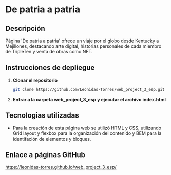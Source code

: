 # De patria a patria


## Descripción
Página 'De patria a patria' ofrece un viaje por el globo desde Kentucky a Mejillones, destacando arte digital, historias personales de cada miembro de TripleTen y venta de obras como NFT.

## Instrucciones de depliegue

1. **Clonar el repositorio**
    ```bash
    git clone https://github.com/Leonidas-Torres/web_project_3_esp.git
    ```

2. **Entrar a la carpeta web_project_3_esp y ejecutar el archivo index.html**


## Tecnologias utilizadas

- Para la creación de esta página web se utilizó HTML y CSS, utilizando Grid layout y flexbox para la organización del contenido y BEM para la identifación de elementos y bloques.

## Enlace a páginas GitHub
https://leonidas-torres.github.io/web_project_3_esp/